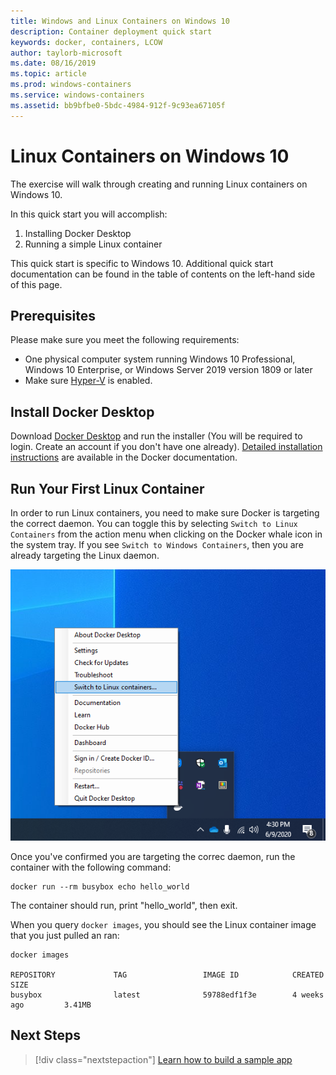```yaml
---
title: Windows and Linux Containers on Windows 10
description: Container deployment quick start
keywords: docker, containers, LCOW
author: taylorb-microsoft
ms.date: 08/16/2019
ms.topic: article
ms.prod: windows-containers
ms.service: windows-containers
ms.assetid: bb9bfbe0-5bdc-4984-912f-9c93ea67105f
---
```


# Linux Containers on Windows 10

The exercise will walk through creating and running Linux containers on Windows 10.

In this quick start you will accomplish:

1. Installing Docker Desktop
2. Running a simple Linux container

This quick start is specific to Windows 10. Additional quick start documentation can be found in the table of contents on the left-hand side of this page.

## Prerequisites

Please make sure you meet the following requirements:
- One physical computer system running Windows 10 Professional, Windows 10 Enterprise, or Windows
Server 2019 version 1809 or later
- Make sure [Hyper-V](https://docs.microsoft.com/virtualization/hyper-v-on-windows/reference/hyper-v-requirements) is enabled. 

## Install Docker Desktop

Download [Docker Desktop](https://store.docker.com/editions/community/docker-ce-desktop-windows) and run the installer (You will be required to login. Create an account if you don't have one already). [Detailed installation instructions](https://docs.docker.com/docker-for-windows/install) are available in the Docker documentation.

## Run Your First Linux Container

In order to run Linux containers, you need to make sure Docker is targeting the correct daemon. You can toggle this by selecting `Switch to Linux Containers` from the action menu when clicking on the Docker whale icon in the system tray. If you see `Switch to Windows Containers`, then you are already targeting the Linux daemon.

![Docker system tray menu showing the "Switch to Windows containers" command.](./media/switchDaemon.png)

Once you've confirmed you are targeting the correc daemon, run the container with the following command:

```console
docker run --rm busybox echo hello_world
```

The container should run, print "hello_world", then exit. 

When you query `docker images`, you should see the Linux container image that you just pulled an ran:

```console
docker images

REPOSITORY             TAG                 IMAGE ID            CREATED             SIZE
busybox                latest              59788edf1f3e        4 weeks ago         3.41MB
```

## Next Steps

> [!div class="nextstepaction"]
> [Learn how to build a sample app](./building-sample-app.md)
